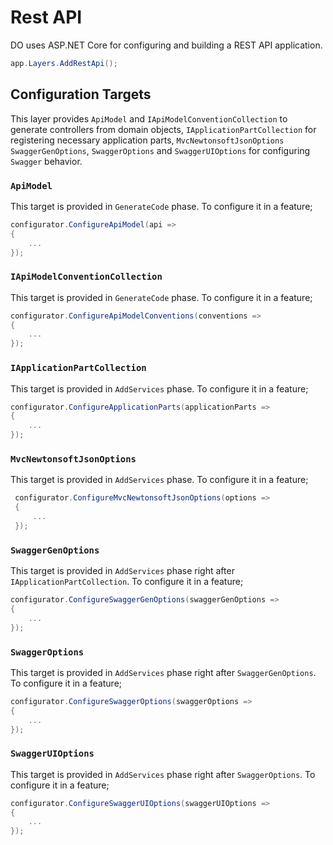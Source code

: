# Rest API

DO uses ASP.NET Core for configuring and building a REST API application.

```csharp
app.Layers.AddRestApi();
```

## Configuration Targets

This layer provides `ApiModel` and `IApiModelConventionCollection` to generate
controllers from domain objects, `IApplicationPartCollection` for registering
necessary application parts, `MvcNewtonsoftJsonOptions` `SwaggerGenOptions`,
`SwaggerOptions` and `SwaggerUIOptions` for configuring `Swagger` behavior.

### `ApiModel`

This target is provided in `GenerateCode` phase. To configure it in a feature;

```csharp
configurator.ConfigureApiModel(api =>
{
    ...
});
```

### `IApiModelConventionCollection`

This target is provided in `GenerateCode` phase. To configure it in a feature;

```csharp
configurator.ConfigureApiModelConventions(conventions =>
{
    ...
});
```

### `IApplicationPartCollection`

This target is provided in `AddServices` phase. To configure it in a feature;

```csharp
configurator.ConfigureApplicationParts(applicationParts =>
{
    ...
});
```

### `MvcNewtonsoftJsonOptions`

This target is provided in `AddServices` phase. To configure it in a feature;

```csharp
 configurator.ConfigureMvcNewtonsoftJsonOptions(options =>
 {
     ...
 });
```

### `SwaggerGenOptions`

This target is provided in `AddServices` phase right after
`IApplicationPartCollection`. To configure it in a feature;

```csharp
configurator.ConfigureSwaggerGenOptions(swaggerGenOptions =>
{
    ...
});
```

### `SwaggerOptions`

This target is provided in `AddServices` phase right after
`SwaggerGenOptions`. To configure it in a feature;

```csharp
configurator.ConfigureSwaggerOptions(swaggerOptions =>
{
    ...
});
```

### `SwaggerUIOptions`

This target is provided in `AddServices` phase right after
`SwaggerOptions`. To configure it in a feature;

```csharp
configurator.ConfigureSwaggerUIOptions(swaggerUIOptions =>
{
    ...
});
```
